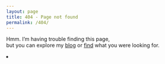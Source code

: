 ```yaml
---
layout: page
title: 404 - Page not found
permalink: /404/
---
```

<div class="text-center">
<p>Hmm. I’m having trouble finding this page,<br> but you can explore my <a href="http://marzorati.co" target="_blank">blog</a> or <a href="http://marzorati.co/search/">find</a> what you were looking for.</p>
<li><a href="{{ site.baseurl }}/search/" title="Search" class="fa fa-lg fa-dizzy"></a></li>
</div>